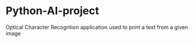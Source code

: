 # Python-AI-project
Optical Character Recogntion application used to print a text from a given image
